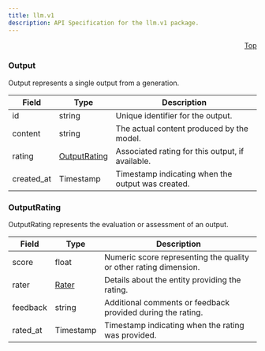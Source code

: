 ```yaml
---
title: llm.v1
description: API Specification for the llm.v1 package.
---
```


<a name="output-proto"></a><p align="right"><a href="#top">Top</a></p>

<!-- begin services -->

<!-- begin services -->



<a name="llm-v1-Output"></a>

### Output

Output represents a single output from a generation.




| Field | Type | Description |
| ----- | ---- | ----------- |
| id |string| Unique identifier for the output.   |
| content |string| The actual content produced by the model.   |
| rating |[OutputRating](#llm-v1-OutputRating)| Associated rating for this output, if available.   |
| created_at |Timestamp| Timestamp indicating when the output was created.   |




 <!-- end nested messages -->

 <!-- end nested enums -->




<a name="llm-v1-OutputRating"></a>

### OutputRating

OutputRating represents the evaluation or assessment of an output.




| Field | Type | Description |
| ----- | ---- | ----------- |
| score |float| Numeric score representing the quality or other rating dimension.   |
| rater |[Rater](./prompt.md#llm-v1-Rater)| Details about the entity providing the rating.   |
| feedback |string| Additional comments or feedback provided during the rating.   |
| rated_at |Timestamp| Timestamp indicating when the rating was provided.   |




 <!-- end nested messages -->

 <!-- end nested enums -->


 <!-- end messages -->

<!-- begin file-level enums -->
 <!-- end file-level enums -->

<!-- begin file-level extensions -->
 <!-- end file-level extensions -->

